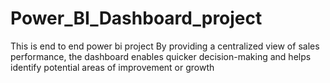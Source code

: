 # Power_BI_Dashboard_project
This is end to end power bi project
By providing a centralized view of sales performance, the dashboard enables quicker decision-making and helps identify potential areas of improvement or growth

